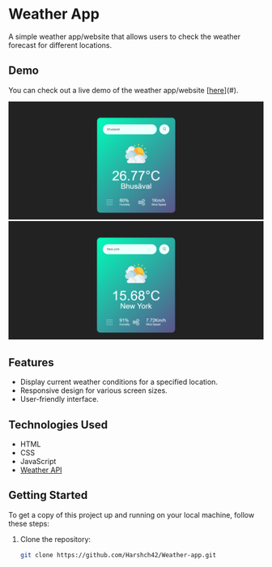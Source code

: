 # Weather App

A simple weather app/website that allows users to check the weather forecast for different locations.

## Demo

You can check out a live demo of the weather app/website [[here](https://weather-app-harsh-chaudhari.netlify.app/)](#).

![Weather App Screenshot](web_img/img1.png)
![Weather App Screenshot](web_img/img2.png)
## Features

- Display current weather conditions for a specified location.
- Responsive design for various screen sizes.
- User-friendly interface.

## Technologies Used

- HTML
- CSS
- JavaScript
- [Weather API](https://openweathermap.org/api)

## Getting Started

To get a copy of this project up and running on your local machine, follow these steps:

1. Clone the repository:

   ```bash
   git clone https://github.com/Harshch42/Weather-app.git
